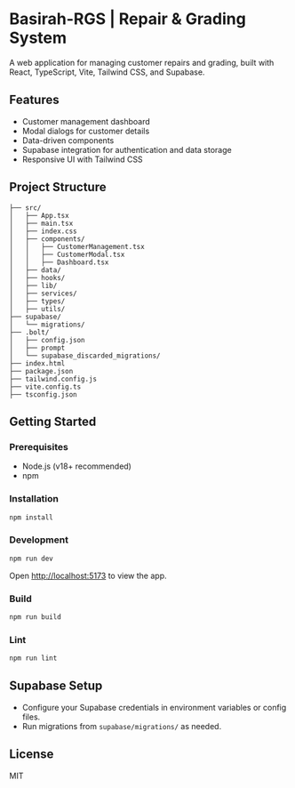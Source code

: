 # Basirah-RGS | Repair & Grading System

A web application for managing customer repairs and grading, built with React, TypeScript, Vite, Tailwind CSS, and Supabase.

## Features

- Customer management dashboard
- Modal dialogs for customer details
- Data-driven components
- Supabase integration for authentication and data storage
- Responsive UI with Tailwind CSS

## Project Structure

```
├── src/
│   ├── App.tsx
│   ├── main.tsx
│   ├── index.css
│   ├── components/
│   │   ├── CustomerManagement.tsx
│   │   ├── CustomerModal.tsx
│   │   ├── Dashboard.tsx
│   ├── data/
│   ├── hooks/
│   ├── lib/
│   ├── services/
│   ├── types/
│   ├── utils/
├── supabase/
│   └── migrations/
├── .bolt/
│   ├── config.json
│   ├── prompt
│   └── supabase_discarded_migrations/
├── index.html
├── package.json
├── tailwind.config.js
├── vite.config.ts
├── tsconfig.json
```

## Getting Started

### Prerequisites

- Node.js (v18+ recommended)
- npm

### Installation

```sh
npm install
```

### Development

```sh
npm run dev
```

Open [http://localhost:5173](http://localhost:5173) to view the app.

### Build

```sh
npm run build
```

### Lint

```sh
npm run lint
```

## Supabase Setup

- Configure your Supabase credentials in environment variables or config files.
- Run migrations from `supabase/migrations/` as needed.

## License

MIT
